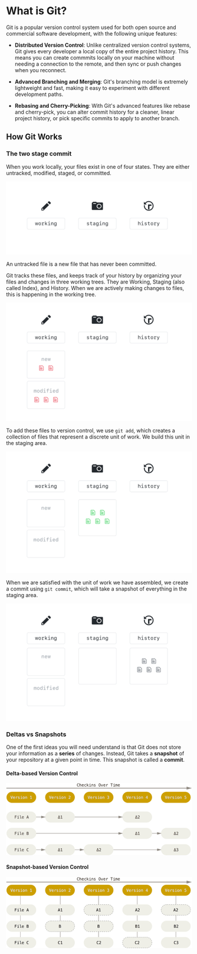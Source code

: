 # What is Git?

Git is a popular version control system used for both open source and commercial software development, with the following unique features:

- **Distributed Version Control**: Unlike centralized version control systems, Git gives every developer a local copy of the entire project history. This means you can create commmits locally on your machine without needing a connection to the remote, and then sync or push changes when you reconnect.

- **Advanced Branching and Merging**: Git's branching model is extremely lightweight and fast, making it easy to experiment with different development paths. 

- **Rebasing and Cherry-Picking**: With Git's advanced features like rebase and cherry-pick, you can alter commit history for a cleaner, linear project history, or pick specific commits to apply to another branch. 


## How Git Works

### The two stage commit

When you work locally, your files exist in one of four states. They are either untracked, modified, staged, or committed.

![The Two Stage Commit - Part 1](../../../img/two-stage-commit-a.png ':size=400')

An untracked file is a new file that has never been committed.

Git tracks these files, and keeps track of your history by organizing your files and changes in three working trees. They are Working, Staging (also called Index), and History. When we are actively making changes to files, this is happening in the working tree.

![The Two Stage Commit - Part 2](../../../img/two-stage-commit-b.png ':size=400')

To add these files to version control, we use `git add`, which creates a collection of files that represent a discrete unit of work. We build this unit in the staging area.

![The Two Stage Commit - Part 3](../../../img/two-stage-commit-c.png ':size=400')

When we are satisfied with the unit of work we have assembled, we create a commit using `git commit`, which will take a snapshot of everything in the staging area.

![The Two Stage Commit - Part 4](../../../img/two-stage-commit-d.png ':size=400')


### Deltas vs Snapshots

One of the first ideas you will need understand is that Git does not store your information as a **series** of changes. Instead, Git takes a **snapshot** of your repository at a given point in time. This snapshot is called a **commit**.



#### Delta-based Version Control

![Figure 1: Delta-based Version Control](../../../img/Pasted%20image%2020240124080725.png ':size=500')

#### Snapshot-based Version Control

![Figure 2: Snapshot-based Version Control](../../../img/Pasted%20image%2020240124080829.png ':size=500')
